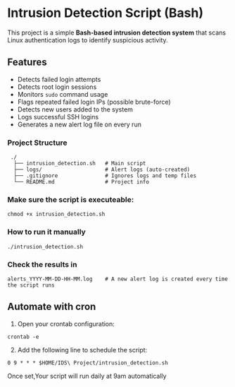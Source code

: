#  Intrusion Detection Script (Bash)

This project is a simple **Bash-based intrusion detection system** that scans Linux authentication logs to identify suspicious activity.

##  Features

- Detects failed login attempts
- Detects root login sessions
- Monitors `sudo` command usage
- Flags repeated failed login IPs (possible brute-force)
- Detects new users added to the system
- Logs successful SSH logins
- Generates a new alert log file on every run


### Project Structure
```
 ./
  ├── intrusion_detection.sh   # Main script
  ├── logs/                    # Alert logs (auto-created)
  ├── .gitignore               # Ignores logs and temp files
  └── README.md                # Project info
```

### Make sure the script is executeable:  
```
chmod +x intrusion_detection.sh
```

### How to run it manually
```
./intrusion_detection.sh
```


### Check the results in
```
alerts_YYYY-MM-DD-HH-MM.log    # A new alert log is created every time the script runs
```



## Automate with cron

1. Open your crontab configuration:
```
crontab -e
```

2. Add the following line to schedule the script:
```
0 9 * * * $HOME/IDS\ Project/intrusion_detection.sh
```

Once set,Your script will run daily at 9am automatically

